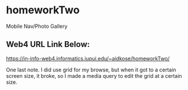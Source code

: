 # homeworkTwo

Mobile Nav/Photo Gallery

## Web4 URL Link Below:

https://in-info-web4.informatics.iupui.edu/~aidkose/homeworkTwo/

One last note. I did use grid for my browse, but when it got to a certain screen size, it broke, so I made a media query to edit the grid at a certain size.
